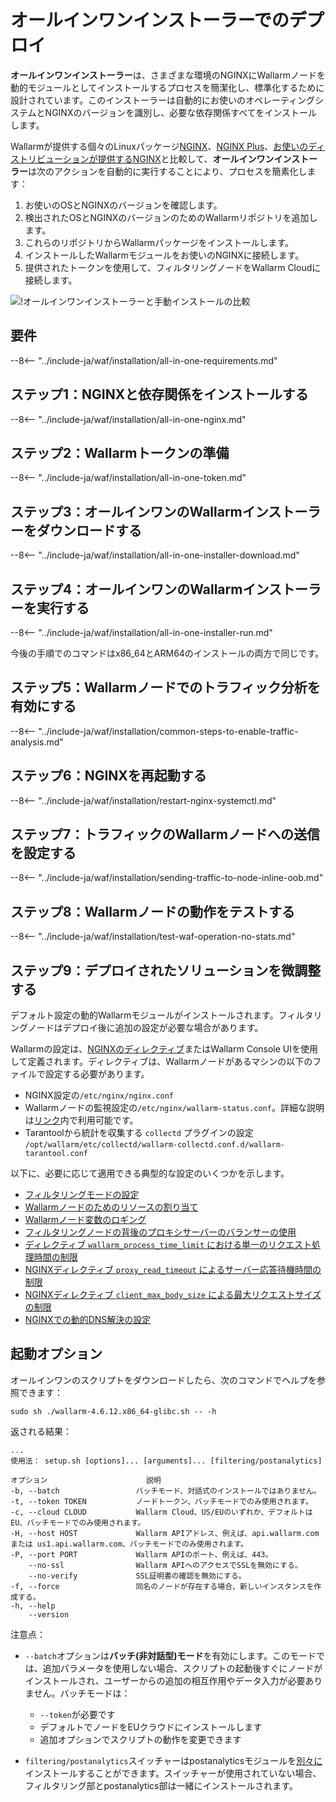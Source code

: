 [img-wl-console-users]:             ../../images/check-user-no-2fa.png
[wallarm-status-instr]:             ../../admin-en/configure-statistics-service.md
[memory-instr]:                     ../../admin-en/configuration-guides/allocate-resources-for-node.md
[waf-directives-instr]:             ../../admin-en/configure-parameters-en.md
[ptrav-attack-docs]:                ../../attacks-vulns-list.md#path-traversal
[attacks-in-ui-image]:           ../../images/admin-guides/test-attacks-quickstart.png
[waf-mode-instr]:                   ../../admin-en/configure-wallarm-mode.md
[logging-instr]:                    ../../admin-en/configure-logging.md
[proxy-balancer-instr]:             ../../admin-en/using-proxy-or-balancer-en.md
[process-time-limit-instr]:         ../../admin-en/configure-parameters-en.md#wallarm_process_time_limit
[configure-proxy-balancer-instr]:   ../../admin-en/configuration-guides/access-to-wallarm-api-via-proxy.md
[update-instr]:                     ../../updating-migrating/nginx-modules.md
[install-postanalytics-docs]:        ../../../admin-en/installation-postanalytics-en/
[dynamic-dns-resolution-nginx]:     ../../admin-en/configure-dynamic-dns-resolution-nginx.md
[waf-mode-recommendations]:          ../../about-wallarm/deployment-best-practices.md#follow-recommended-onboarding-steps
[ip-lists-docs]:                    ../../user-guides/ip-lists/overview.md
[versioning-policy]:                ../../updating-migrating/versioning-policy.md#version-list
[install-postanalytics-instr]:      ../../admin-en/installation-postanalytics-en.md
[waf-installation-instr-latest]:     /installation/nginx/dynamic-module/
[img-node-with-several-instances]:  ../../images/user-guides/nodes/wallarm-node-with-two-instances.png
[img-create-wallarm-node]:      ../../images/user-guides/nodes/create-cloud-node.png
[nginx-custom]:                 ../../faq/nginx-compatibility.md#is-wallarm-filtering-node-compatible-with-the-custom-build-of-nginx
[node-token]:                       ../../quickstart.md#deploy-the-wallarm-filtering-node
[api-token]:                        ../../user-guides/settings/api-tokens.md
[platform]:                         ../../admin-en/supported-platforms.md
[oob-docs]:                         ../oob/overview.md
[oob-advantages-limitations]:       ../oob/overview.md#advantages-and-limitations
[web-server-mirroring-examples]:    ../oob/web-server-mirroring/overview.md#examples-of-web-server-configuration-for-traffic-mirroring
[img-grouped-nodes]:                ../../images/user-guides/nodes/grouped-nodes.png
[wallarm-token-types]:              ../../user-guides/nodes/nodes.md#api-and-node-tokens-for-node-creation


# オールインワンインストーラーでのデプロイ 

**オールインワンインストーラー**は、さまざまな環境のNGINXにWallarmノードを動的モジュールとしてインストールするプロセスを簡潔化し、標準化するために設計されています。このインストーラーは自動的にお使いのオペレーティングシステムとNGINXのバージョンを識別し、必要な依存関係すべてをインストールします。 

Wallarmが提供する個々のLinuxパッケージ[NGINX](dynamic-module.md)、[NGINX Plus](../nginx-plus.md)、[お使いのディストリビューションが提供するNGINX](dynamic-module-from-distr.md)と比較して、**オールインワンインストーラー**は次のアクションを自動的に実行することにより、プロセスを簡素化します：

1. お使いのOSとNGINXのバージョンを確認します。
1. 検出されたOSとNGINXのバージョンのためのWallarmリポジトリを追加します。 
1. これらのリポジトリからWallarmパッケージをインストールします。
1. インストールしたWallarmモジュールをお使いのNGINXに接続します。
1. 提供されたトークンを使用して、フィルタリングノードをWallarm Cloudに接続します。

![!オールインワンインストーラーと手動インストールの比較](../../images/installation-nginx-overview/manual-vs-all-in-one.png)

## 要件

--8<-- "../include-ja/waf/installation/all-in-one-requirements.md"

## ステップ1：NGINXと依存関係をインストールする

--8<-- "../include-ja/waf/installation/all-in-one-nginx.md"

## ステップ2：Wallarmトークンの準備

--8<-- "../include-ja/waf/installation/all-in-one-token.md"

## ステップ3：オールインワンのWallarmインストーラーをダウンロードする

--8<-- "../include-ja/waf/installation/all-in-one-installer-download.md"

## ステップ4：オールインワンのWallarmインストーラーを実行する

--8<-- "../include-ja/waf/installation/all-in-one-installer-run.md"

今後の手順でのコマンドはx86_64とARM64のインストールの両方で同じです。

## ステップ5：Wallarmノードでのトラフィック分析を有効にする

--8<-- "../include-ja/waf/installation/common-steps-to-enable-traffic-analysis.md"

## ステップ6：NGINXを再起動する

--8<-- "../include-ja/waf/installation/restart-nginx-systemctl.md"

## ステップ7：トラフィックのWallarmノードへの送信を設定する

--8<-- "../include-ja/waf/installation/sending-traffic-to-node-inline-oob.md"

## ステップ8：Wallarmノードの動作をテストする

--8<-- "../include-ja/waf/installation/test-waf-operation-no-stats.md"

## ステップ9：デプロイされたソリューションを微調整する

デフォルト設定の動的Wallarmモジュールがインストールされます。フィルタリングノードはデプロイ後に追加の設定が必要な場合があります。

Wallarmの設定は、[NGINXのディレクティブ](../../admin-en/configure-parameters-en.md)またはWallarm Console UIを使用して定義されます。ディレクティブは、Wallarmノードがあるマシンの以下のファイルで設定する必要があります。

* NGINX設定の`/etc/nginx/nginx.conf`
* Wallarmノードの監視設定の`/etc/nginx/wallarm-status.conf`。詳細な説明は[リンク][wallarm-status-instr]内で利用可能です。
* Tarantoolから統計を収集する `collectd` プラグインの設定 `/opt/wallarm/etc/collectd/wallarm-collectd.conf.d/wallarm-tarantool.conf` 

以下に、必要に応じて適用できる典型的な設定のいくつかを示します。

* [フィルタリングモードの設定][waf-mode-instr]
* [Wallarmノードのためのリソースの割り当て][memory-instr]
* [Wallarmノード変数のロギング][logging-instr]
* [フィルタリングノードの背後のプロキシサーバーのバランサーの使用][proxy-balancer-instr]
* [ディレクティブ `wallarm_process_time_limit` における単一のリクエスト処理時間の制限][process-time-limit-instr]
* [NGINXディレクティブ `proxy_read_timeout` によるサーバー応答待機時間の制限](https://nginx.org/en/docs/http/ngx_http_proxy_module.html#proxy_read_timeout)
* [NGINXディレクティブ `client_max_body_size` による最大リクエストサイズの制限](https://nginx.org/en/docs/http/ngx_http_core_module.html#client_max_body_size)
* [NGINXでの動的DNS解決の設定][dynamic-dns-resolution-nginx]

## 起動オプション

オールインワンのスクリプトをダウンロードしたら、次のコマンドでヘルプを参照できます：

```
sudo sh ./wallarm-4.6.12.x86_64-glibc.sh -- -h
```

返される結果：

```
...
使用法： setup.sh [options]... [arguments]... [filtering/postanalytics]

オプション                      説明
-b, --batch                 バッチモード、対話式のインストールではありません。
-t, --token TOKEN           ノードトークン、バッチモードでのみ使用されます。
-c, --cloud CLOUD           Wallarm Cloud、US/EUのいずれか、デフォルトはEU、バッチモードでのみ使用されます。
-H, --host HOST             Wallarm APIアドレス、例えば、api.wallarm.com または us1.api.wallarm.com、バッチモードでのみ使用されます。
-P, --port PORT             Wallarm APIのポート、例えば、443。
    --no-ssl                Wallarm APIへのアクセスでSSLを無効にする。
    --no-verify             SSL証明書の確認を無効にする。
-f, --force                 同名のノードが存在する場合、新しいインスタンスを作成する。
-h, --help
    --version
```

注意点：

* `--batch`オプションは**バッチ(非対話型)モード**を有効にします。このモードでは、追加パラメータを使用しない場合、スクリプトの起動後すぐにノードがインストールされ、ユーザーからの追加の相互作用やデータ入力が必要ありません。バッチモードは：

   * `--token`が必要です
   * デフォルトでノードをEUクラウドにインストールします
   * 追加オプションでスクリプトの動作を変更できます

* `filtering/postanalytics`スイッチャーはpostanalyticsモジュールを[別々に](../../admin-en/installation-postanalytics-en.md#postanalytics-module-installation-via-all-in-one-installation-script)インストールすることができます。スイッチャーが使用されていない場合、フィルタリング部とpostanalytics部は一緒にインストールされます。